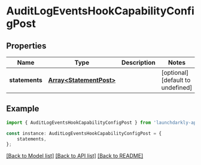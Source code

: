 # AuditLogEventsHookCapabilityConfigPost


## Properties

Name | Type | Description | Notes
------------ | ------------- | ------------- | -------------
**statements** | [**Array&lt;StatementPost&gt;**](StatementPost.md) |  | [optional] [default to undefined]

## Example

```typescript
import { AuditLogEventsHookCapabilityConfigPost } from 'launchdarkly-api-typescript';

const instance: AuditLogEventsHookCapabilityConfigPost = {
    statements,
};
```

[[Back to Model list]](../README.md#documentation-for-models) [[Back to API list]](../README.md#documentation-for-api-endpoints) [[Back to README]](../README.md)
